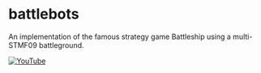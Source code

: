 # battlebots
An implementation of the famous strategy game Battleship using a multi-STMF09 battleground.

[![YouTube](http://i.ytimg.com/vi/zaHAUm3c9b4/hqdefault.jpg)](https://www.youtube.com/watch?v=zaHAUm3c9b4)
